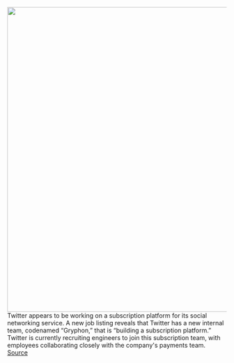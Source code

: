<img src='https://cdn.vox-cdn.com/thumbor/Bg1x738si9179KpmpedPoaObr6g=/0x0:2040x1360/1200x800/filters:focal(857x517:1183x843)/cdn.vox-cdn.com/uploads/chorus_image/image/67030786/acastro_180827_1777_0002.0.jpg' width='700px' /><br/>
Twitter appears to be working on a subscription platform for its social networking service. A new job listing reveals that Twitter has a new internal team, codenamed “Gryphon,” that is “building a subscription platform.” Twitter is currently recruiting engineers to join this subscription team, with employees collaborating closely with the company's payments team.
<a href='https://www.theverge.com/2020/7/8/21317266/twitter-subscription-platform-codename-gryphon-job-listing'> Source <a/>